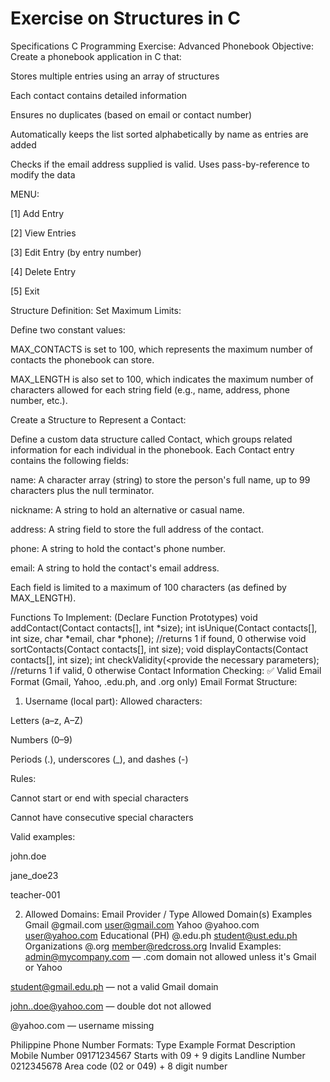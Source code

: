 # Exercise on Structures in C
Specifications
C Programming Exercise: Advanced Phonebook
Objective:
Create a phonebook application in C that:

Stores multiple entries using an array of structures

Each contact contains detailed information

Ensures no duplicates (based on email or contact number)

Automatically keeps the list sorted alphabetically by name as entries are added

Checks if the email address supplied is valid.
Uses pass-by-reference to modify the data

MENU:

[1] Add Entry

[2] View Entries

[3] Edit Entry (by entry number)

[4] Delete Entry 

[5] Exit

Structure Definition:
Set Maximum Limits:

Define two constant values:

MAX_CONTACTS is set to 100, which represents the maximum number of contacts the phonebook can store.

MAX_LENGTH is also set to 100, which indicates the maximum number of characters allowed for each string field (e.g., name, address, phone number, etc.).

Create a Structure to Represent a Contact:

Define a custom data structure called Contact, which groups related information for each individual in the phonebook. Each Contact entry contains the following fields:

name: A character array (string) to store the person's full name, up to 99 characters plus the null terminator.

nickname: A string to hold an alternative or casual name.

address: A string field to store the full address of the contact.

phone: A string to hold the contact's phone number.

email: A string to hold the contact's email address.

Each field is limited to a maximum of 100 characters (as defined by MAX_LENGTH).

Functions To Implement: (Declare Function Prototypes)
void addContact(Contact contacts[], int *size);
int isUnique(Contact contacts[], int size, char *email, char *phone);
//returns 1 if found, 0 otherwise
void sortContacts(Contact contacts[], int size);
void displayContacts(Contact contacts[], int size);
int checkValidity(<provide the necessary parameters);
//returns 1 if valid, 0 otherwise
Contact Information Checking:
✅ Valid Email Format (Gmail, Yahoo, .edu.ph, and .org only)
Email Format Structure:
1. Username (local part):
Allowed characters:

Letters (a–z, A–Z)

Numbers (0–9)

Periods (.), underscores (_), and dashes (-)

Rules:

Cannot start or end with special characters

Cannot have consecutive special characters

Valid examples:

john.doe

jane_doe23

teacher-001

2. Allowed Domains:
Email Provider / Type	Allowed Domain(s)	Examples
Gmail	@gmail.com	user@gmail.com
Yahoo	@yahoo.com	user@yahoo.com
Educational (PH)	@<school>.edu.ph	student@ust.edu.ph
Organizations	@<org>.org	member@redcross.org
Invalid Examples:
admin@mycompany.com — .com domain not allowed unless it's Gmail or Yahoo

student@gmail.edu.ph — not a valid Gmail domain

john..doe@yahoo.com — double dot not allowed

@yahoo.com — username missing

Philippine Phone Number Formats:
Type	Example	Format Description
Mobile Number	09171234567	Starts with 09 + 9 digits
Landline Number	0212345678	Area code (02 or 049) + 8 digit number
